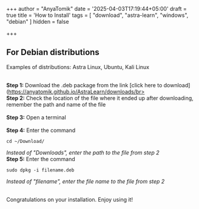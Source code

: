+++
author = "AnyaTomik"
date = '2025-04-03T17:19:44+05:00'
draft = true
title = 'How to Install'
tags = [
   "download",
   "astra-learn",
   "windows",
   "debian"
]
hidden = false

+++

## For Debian distributions
Examples of distributions: Astra Linux, Ubuntu, Kali Linux <br> <br>

**Step 1:** Download the .deb package from the link [click here to download](https://anyatomik.github.io/AstraLearn/downloads/br> <br>
**Step 2:** Check the location of the file where it ended up after downloading, remember the path and name of the file <br> <br>
**Step 3:** Open a terminal <br> <br>
**Step 4:** Enter the command <br>

    cd ~/Download/
*Instead of "Downloads", enter the path to the file from step 2* <br> 
**Step 5:** Enter the command <br>

    
    sudo dpkg -i filename.deb

*Instead of "filename", enter the file name to the file from step 2* <br> <br>

Congratulations on your installation. Enjoy using it!
